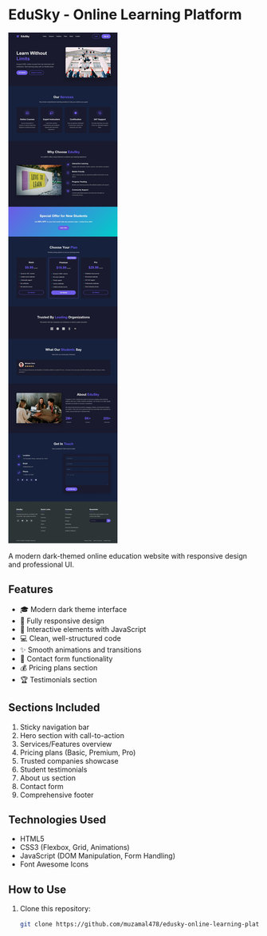 # EduSky - Online Learning Platform

![EduSky Screenshot](edusky-screenshot.jpeg)

A modern dark-themed online education website with responsive design and professional UI.

## Features

- 🎓 Modern dark theme interface
- 📱 Fully responsive design
- 🚀 Interactive elements with JavaScript
- 💻 Clean, well-structured code
- ✨ Smooth animations and transitions
- 📝 Contact form functionality
- 💰 Pricing plans section
- 🏆 Testimonials section

## Sections Included

1. Sticky navigation bar
2. Hero section with call-to-action
3. Services/Features overview
4. Pricing plans (Basic, Premium, Pro)
5. Trusted companies showcase
6. Student testimonials
7. About us section
8. Contact form
9. Comprehensive footer

## Technologies Used

- HTML5
- CSS3 (Flexbox, Grid, Animations)
- JavaScript (DOM Manipulation, Form Handling)
- Font Awesome Icons

## How to Use

1. Clone this repository:
   ```bash
   git clone https://github.com/muzamal478/edusky-online-learning-platform.git